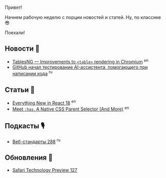 Привет!

Начнем рабочую неделю с порции новостей и статей. Ну, по классике 😎

Поехали!

## Новости 📰

- [TablesNG — Improvements to `<table>` rendering in Chromium](https://www.bram.us/2021/06/21/tablesng-improvements-to-table-rendering-in-chromium/) <sup>en</sup>
- [GitHub начал тестирование AI-ассистента, помогающего при написании кода](https://opennet.ru/55411-github) <sup>ru</sup>

## Статьи 📝

- [Everything New in React 18](https://javascript.plainenglish.io/everything-new-in-react-18-db459c2608de) <sup>en</sup>
- [Meet `:has`, A Native CSS Parent Selector (And More)](https://www.smashingmagazine.com/2021/06/has-native-css-parent-selector/) <sup>en</sup>

## Подкасты 🎙

- [Веб-стандарты 288](https://www.youtube.com/watch?v=pv1dPKjg71Q) <sup>ru</sup>

## Обновления 🚀

- [Safari Technology Preview 127](https://webkit.org/blog/11736/release-notes-for-safari-technology-preview-127/)
